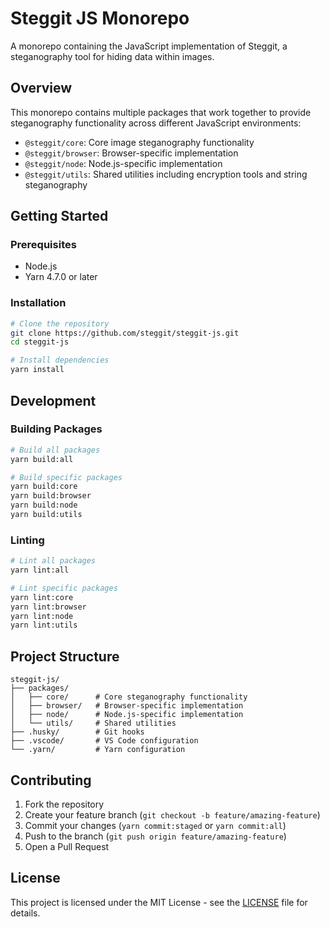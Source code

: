# Steggit JS Monorepo

A monorepo containing the JavaScript implementation of Steggit, a steganography tool for hiding data within images.

## Overview

This monorepo contains multiple packages that work together to provide steganography functionality across different JavaScript environments:

- `@steggit/core`: Core image steganography functionality
- `@steggit/browser`: Browser-specific implementation
- `@steggit/node`: Node.js-specific implementation
- `@steggit/utils`: Shared utilities including encryption tools and string steganography

## Getting Started

### Prerequisites

- Node.js
- Yarn 4.7.0 or later

### Installation

```bash
# Clone the repository
git clone https://github.com/steggit/steggit-js.git
cd steggit-js

# Install dependencies
yarn install
```

## Development

### Building Packages

```bash
# Build all packages
yarn build:all

# Build specific packages
yarn build:core
yarn build:browser
yarn build:node
yarn build:utils
```

### Linting

```bash
# Lint all packages
yarn lint:all

# Lint specific packages
yarn lint:core
yarn lint:browser
yarn lint:node
yarn lint:utils
```

## Project Structure

```
steggit-js/
├── packages/
│   ├── core/      # Core steganography functionality
│   ├── browser/   # Browser-specific implementation
│   ├── node/      # Node.js-specific implementation
│   └── utils/     # Shared utilities
├── .husky/        # Git hooks
├── .vscode/       # VS Code configuration
└── .yarn/         # Yarn configuration
```

## Contributing

1. Fork the repository
2. Create your feature branch (`git checkout -b feature/amazing-feature`)
3. Commit your changes (`yarn commit:staged` or `yarn commit:all`)
4. Push to the branch (`git push origin feature/amazing-feature`)
5. Open a Pull Request

## License

This project is licensed under the MIT License - see the [LICENSE](LICENSE) file for details.
